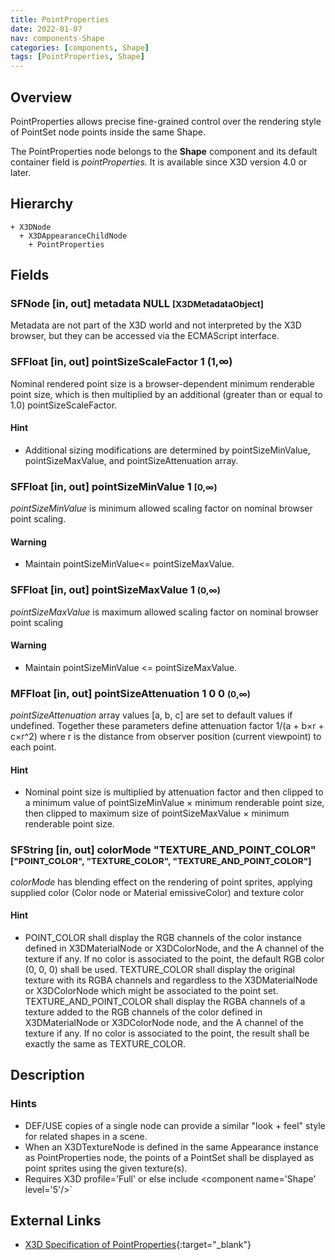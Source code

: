 ```yaml
---
title: PointProperties
date: 2022-01-07
nav: components-Shape
categories: [components, Shape]
tags: [PointProperties, Shape]
---
```

<style>
.post h3 {
  word-spacing: 0.2em;
}
</style>

## Overview

PointProperties allows precise fine-grained control over the rendering style of PointSet node points inside the same Shape.

The PointProperties node belongs to the **Shape** component and its default container field is *pointProperties.* It is available since X3D version 4.0 or later.

## Hierarchy

```
+ X3DNode
  + X3DAppearanceChildNode
    + PointProperties
```

## Fields

### SFNode [in, out] **metadata** NULL <small>[X3DMetadataObject]</small>

Metadata are not part of the X3D world and not interpreted by the X3D browser, but they can be accessed via the ECMAScript interface.

### SFFloat [in, out] **pointSizeScaleFactor** 1 (1,∞)

Nominal rendered point size is a browser-dependent minimum renderable point size, which is then multiplied by an additional (greater than or equal to 1.0) pointSizeScaleFactor.

#### Hint

- Additional sizing modifications are determined by pointSizeMinValue, pointSizeMaxValue, and pointSizeAttenuation array.

### SFFloat [in, out] **pointSizeMinValue** 1 <small>[0,∞)</small>

*pointSizeMinValue* is minimum allowed scaling factor on nominal browser point scaling.

#### Warning

- Maintain pointSizeMinValue\<= pointSizeMaxValue.

### SFFloat [in, out] **pointSizeMaxValue** 1 <small>(0,∞)</small>

*pointSizeMaxValue* is maximum allowed scaling factor on nominal browser point scaling

#### Warning

- Maintain pointSizeMinValue \<= pointSizeMaxValue.

### MFFloat [in, out] **pointSizeAttenuation** 1 0 0 <small>(0,∞)</small>

*pointSizeAttenuation* array values [a, b, c] are set to default values if undefined. Together these parameters define attenuation factor 1/(a + b×r + c×r^2) where r is the distance from observer position (current viewpoint) to each point.

#### Hint

- Nominal point size is multiplied by attenuation factor and then clipped to a minimum value of pointSizeMinValue × minimum renderable point size, then clipped to maximum size of pointSizeMaxValue × minimum renderable point size.

### SFString [in, out] **colorMode** "TEXTURE_AND_POINT_COLOR" <small>["POINT_COLOR", "TEXTURE_COLOR", "TEXTURE_AND_POINT_COLOR"]</small>

*colorMode* has blending effect on the rendering of point sprites, applying supplied color (Color node or Material emissiveColor) and texture color

#### Hint

- POINT_COLOR shall display the RGB channels of the color instance defined in X3DMaterialNode or X3DColorNode, and the A channel of the texture if any. If no color is associated to the point, the default RGB color (0, 0, 0) shall be used. TEXTURE_COLOR shall display the original texture with its RGBA channels and regardless to the X3DMaterialNode or X3DColorNode which might be associated to the point set. TEXTURE_AND_POINT_COLOR shall display the RGBA channels of a texture added to the RGB channels of the color defined in X3DMaterialNode or X3DColorNode node, and the A channel of the texture if any. If no color is associated to the point, the result shall be exactly the same as TEXTURE_COLOR.

## Description

### Hints

- DEF/USE copies of a single node can provide a similar "look + feel" style for related shapes in a scene.
- When an X3DTextureNode is defined in the same Appearance instance as PointProperties node, the points of a PointSet shall be displayed as point sprites using the given texture(s).
- Requires X3D profile='Full' or else include \<component name='Shape' level='5'/>`

## External Links

- [X3D Specification of PointProperties](https://www.web3d.org/documents/specifications/19775-1/V4.0/Part01/components/shape.html#LineProperties){:target="_blank"}
